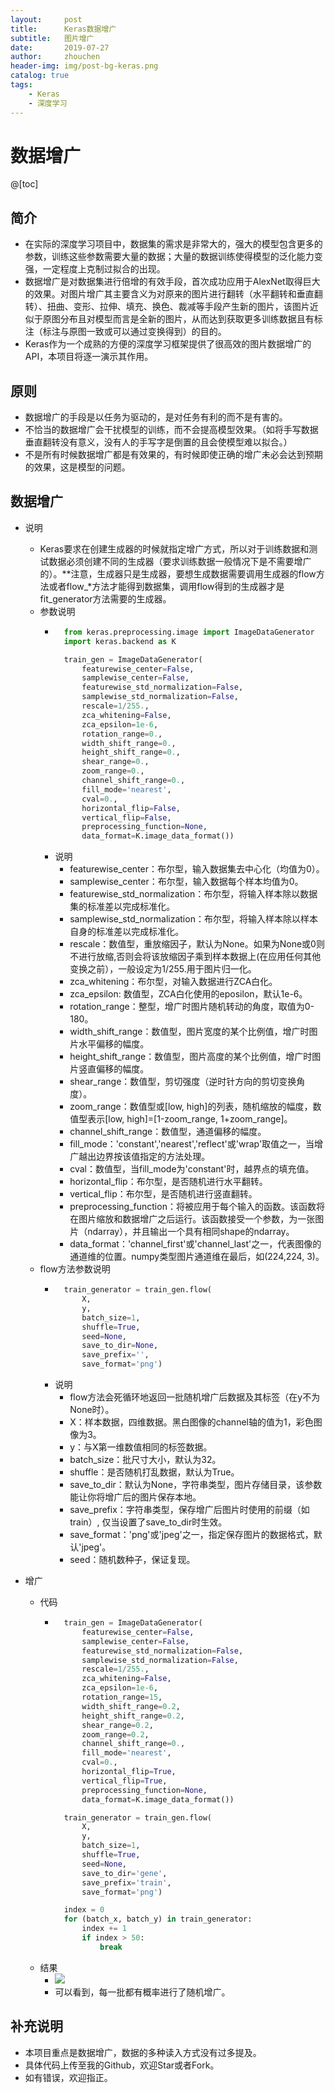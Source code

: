 ```yaml
---
layout:     post
title:      Keras数据增广
subtitle:   图片增广
date:       2019-07-27
author:     zhouchen
header-img: img/post-bg-keras.png
catalog: true
tags:
    - Keras
    - 深度学习
---
```


# 数据增广
@[toc]
## 简介
- 在实际的深度学习项目中，数据集的需求是非常大的，强大的模型包含更多的参数，训练这些参数需要大量的数据；大量的数据训练使得模型的泛化能力变强，一定程度上克制过拟合的出现。
- 数据增广是对数据集进行倍增的有效手段，首次成功应用于AlexNet取得巨大的效果。对图片增广其主要含义为对原来的图片进行翻转（水平翻转和垂直翻转）、扭曲、变形、拉伸、填充、换色、裁减等手段产生新的图片，该图片近似于原图分布且对模型而言是全新的图片，从而达到获取更多训练数据且有标注（标注与原图一致或可以通过变换得到）的目的。
- Keras作为一个成熟的方便的深度学习框架提供了很高效的图片数据增广的API，本项目将逐一演示其作用。
## 原则
- 数据增广的手段是以任务为驱动的，是对任务有利的而不是有害的。
- 不恰当的数据增广会干扰模型的训练，而不会提高模型效果。（如将手写数据垂直翻转没有意义，没有人的手写字是倒置的且会使模型难以拟合。）
- 不是所有时候数据增广都是有效果的，有时候即使正确的增广未必会达到预期的效果，这是模型的问题。
## 数据增广
- 说明
  - Keras要求在创建生成器的时候就指定增广方式，所以对于训练数据和测试数据必须创建不同的生成器（要求训练数据一般情况下是不需要增广的）。**注意，生成器只是生成器，要想生成数据需要调用生成器的flow方法或者flow_\*方法才能得到数据集，调用flow得到的生成器才是fit_generator方法需要的生成器。
  - 参数说明
    - ```python
        from keras.preprocessing.image import ImageDataGenerator
        import keras.backend as K

        train_gen = ImageDataGenerator(
            featurewise_center=False,
            samplewise_center=False,
            featurewise_std_normalization=False,
            samplewise_std_normalization=False,
            rescale=1/255.,
            zca_whitening=False,
            zca_epsilon=1e-6,
            rotation_range=0.,
            width_shift_range=0.,
            height_shift_range=0.,
            shear_range=0.,
            zoom_range=0.,
            channel_shift_range=0.,
            fill_mode='nearest',
            cval=0.,
            horizontal_flip=False,
            vertical_flip=False,
            preprocessing_function=None,
            data_format=K.image_data_format())
        ```
    - 说明
      - featurewise_center：布尔型，输入数据集去中心化（均值为0）。
      - samplewise_center：布尔型，输入数据每个样本均值为0。
      - featurewise_std_normalization：布尔型，将输入样本除以数据集的标准差以完成标准化。
      - samplewise_std_normalization：布尔型，将输入样本除以样本自身的标准差以完成标准化。
      - rescale：数值型，重放缩因子，默认为None。如果为None或0则不进行放缩,否则会将该放缩因子乘到样本数据上(在应用任何其他变换之前），一般设定为1/255.用于图片归一化。
      - zca_whitening：布尔型，对输入数据进行ZCA白化。
      - zca_epsilon: 数值型，ZCA白化使用的eposilon，默认1e-6。
      - rotation_range：整型，增广时图片随机转动的角度，取值为0-180。
      - width_shift_range：数值型，图片宽度的某个比例值，增广时图片水平偏移的幅度。
      - height_shift_range：数值型，图片高度的某个比例值，增广时图片竖直偏移的幅度。
      - shear_range：数值型，剪切强度（逆时针方向的剪切变换角度）。
      - zoom_range：数值型或[low, high]的列表，随机缩放的幅度，数值型表示[low, high]=[1-zoom_range, 1+zoom_range]。
      - channel_shift_range：数值型，通道偏移的幅度。
      - fill_mode：'constant','nearest','reflect'或'wrap'取值之一，当增广越出边界按该值指定的方法处理。
      - cval：数值型，当fill_mode为'constant'时，越界点的填充值。
      - horizontal_flip：布尔型，是否随机进行水平翻转。
      - vertical_flip：布尔型，是否随机进行竖直翻转。
      - preprocessing_function：将被应用于每个输入的函数。该函数将在图片缩放和数据增广之后运行。该函数接受一个参数，为一张图片（ndarray），并且输出一个具有相同shape的ndarray。
      - data_format：'channel_first'或'channel_last'之一，代表图像的通道维的位置。numpy类型图片通道维在最后，如(224,224, 3)。
  - flow方法参数说明
    - ```python
        train_generator = train_gen.flow(
            X,
            y, 
            batch_size=1, 
            shuffle=True, 
            seed=None, 
            save_to_dir=None, 
            save_prefix='', 
            save_format='png')
        ```
    - 说明
      - flow方法会死循环地返回一批随机增广后数据及其标签（在y不为None时）。
      - X：样本数据，四维数据。黑白图像的channel轴的值为1，彩色图像为3。
      - y：与X第一维数值相同的标签数据。
      - batch_size：批尺寸大小，默认为32。
      - shuffle：是否随机打乱数据，默认为True。
      - save_to_dir：默认为None，字符串类型，图片存储目录，该参数能让你将增广后的图片保存本地。
      - save_prefix：字符串类型，保存增广后图片时使用的前缀（如train）, 仅当设置了save_to_dir时生效。
      - save_format：'png'或'jpeg'之一，指定保存图片的数据格式，默认'jpeg'。
      - seed：随机数种子，保证复现。

- 增广
  - 代码
    - ```python
        train_gen = ImageDataGenerator(
            featurewise_center=False,
            samplewise_center=False,
            featurewise_std_normalization=False,
            samplewise_std_normalization=False,
            rescale=1/255.,
            zca_whitening=False,
            zca_epsilon=1e-6,
            rotation_range=15,
            width_shift_range=0.2,
            height_shift_range=0.2,
            shear_range=0.2,
            zoom_range=0.2,
            channel_shift_range=0.,
            fill_mode='nearest',
            cval=0.,
            horizontal_flip=True,
            vertical_flip=True,
            preprocessing_function=None,
            data_format=K.image_data_format())

        train_generator = train_gen.flow(
            X,
            y, 
            batch_size=1, 
            shuffle=True, 
            seed=None, 
            save_to_dir='gene', 
            save_prefix='train', 
            save_format='png')

        index = 0
        for (batch_x, batch_y) in train_generator:
            index += 1
            if index > 50:
                break
        ```
  - 结果
    - ![](https://img-blog.csdnimg.cn/20190727123052866.png)
    - 可以看到，每一批都有概率进行了随机增广。
## 补充说明
- 本项目重点是数据增广，数据的多种读入方式没有过多提及。
- 具体代码上传至我的Github，欢迎Star或者Fork。
- 如有错误，欢迎指正。